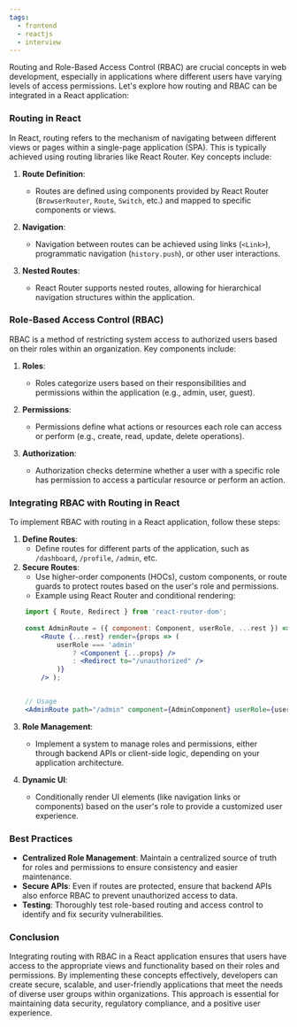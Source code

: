 ```yaml
---
tags:
  - frontend
  - reactjs
  - interview
---
```

Routing and Role-Based Access Control (RBAC) are crucial concepts in web development, especially in applications where different users have varying levels of access permissions. Let's explore how routing and RBAC can be integrated in a React application:

### Routing in React 

In React, routing refers to the mechanism of navigating between different views or pages within a single-page application (SPA). This is typically achieved using routing libraries like React Router. Key concepts include:

1. **Route Definition**:
    
    - Routes are defined using components provided by React Router (`BrowserRouter`, `Route`, `Switch`, etc.) and mapped to specific components or views.
2. **Navigation**:
    
    - Navigation between routes can be achieved using links (`<Link>`), programmatic navigation (`history.push`), or other user interactions.
3. **Nested Routes**:
    
    - React Router supports nested routes, allowing for hierarchical navigation structures within the application.

### Role-Based Access Control (RBAC)

RBAC is a method of restricting system access to authorized users based on their roles within an organization. Key components include:

1. **Roles**:
    
    - Roles categorize users based on their responsibilities and permissions within the application (e.g., admin, user, guest).
2. **Permissions**:
    
    - Permissions define what actions or resources each role can access or perform (e.g., create, read, update, delete operations).
3. **Authorization**:
    
    - Authorization checks determine whether a user with a specific role has permission to access a particular resource or perform an action.

### Integrating RBAC with Routing in React
To implement RBAC with routing in a React application, follow these steps:

1. **Define Routes**:
    - Define routes for different parts of the application, such as `/dashboard`, `/profile`, `/admin`, etc.
2. **Secure Routes**:
    - Use higher-order components (HOCs), custom components, or route guards to protect routes based on the user's role and permissions.
    - Example using React Router and conditional rendering: 

```jsx
	import { Route, Redirect } from 'react-router-dom';  
	
	const AdminRoute = ({ component: Component, userRole, ...rest }) => (   
		<Route {...rest} render={props => (     
			userRole === 'admin'       
				? <Component {...props} />       
				: <Redirect to="/unauthorized" />   
			)} 
		/> ); 


	// Usage 
	<AdminRoute path="/admin" component={AdminComponent} userRole={user.role} />   
```
  
3. **Role Management**:
    
    - Implement a system to manage roles and permissions, either through backend APIs or client-side logic, depending on your application architecture.
4. **Dynamic UI**:
    
    - Conditionally render UI elements (like navigation links or components) based on the user's role to provide a customized user experience.

### Best Practices

- **Centralized Role Management**: Maintain a centralized source of truth for roles and permissions to ensure consistency and easier maintenance.
- **Secure APIs**: Even if routes are protected, ensure that backend APIs also enforce RBAC to prevent unauthorized access to data.
- **Testing**: Thoroughly test role-based routing and access control to identify and fix security vulnerabilities.

### Conclusion

Integrating routing with RBAC in a React application ensures that users have access to the appropriate views and functionality based on their roles and permissions. By implementing these concepts effectively, developers can create secure, scalable, and user-friendly applications that meet the needs of diverse user groups within organizations. This approach is essential for maintaining data security, regulatory compliance, and a positive user experience.